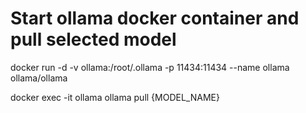 # Start ollama docker container and pull selected model

docker run -d -v ollama:/root/.ollama -p 11434:11434 --name ollama ollama/ollama

docker exec -it ollama ollama pull {MODEL_NAME}
